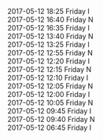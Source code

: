2017-05-12 18:25 Friday  I  
2017-05-12 16:40 Friday  N  
2017-05-12 16:35 Friday  I  
2017-05-12 13:40 Friday  N  
2017-05-12 13:25 Friday  I  
2017-05-12 12:55 Friday  N  
2017-05-12 12:20 Friday  I  
2017-05-12 12:15 Friday  N  
2017-05-12 12:10 Friday  I  
2017-05-12 12:05 Friday  N  
2017-05-12 12:00 Friday  I  
2017-05-12 10:05 Friday  N  
2017-05-12 09:45 Friday  I  
2017-05-12 09:40 Friday  N  
2017-05-12 06:45 Friday  I  
